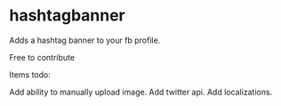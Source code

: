 # hashtagbanner
Adds a hashtag banner to your fb profile.

Free to contribute

Items todo:

Add ability to manually upload image.
Add twitter api.
Add localizations.
